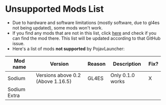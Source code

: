 # Unsupported Mods List
* Due to hardware and software limitations (mostly software, due to gl4es not being updated), some mods won't work.
* If you find any mods that are not in this list, click [here](https://github.com/PojavLauncherTeam/PojavLauncher/issues/1948) and check if you can find the mod there. This list will be updated according to that GitHub issue.
* Here's a list of mods **not supported** by PojavLauncher:

| Mod name | Version | Reason | Description | Fix? |
| ------ | ------ | ------ | ------ | ------ |
| Sodium | Versions above 0.2 (Above 1.16.5) | GL4ES | Only 0.1.0 works | X |
| Sodium Extra | 
